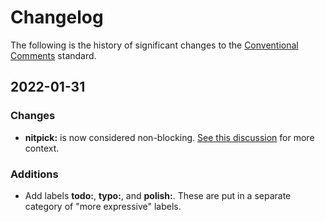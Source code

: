 # Changelog

The following is the history of significant changes to the [Conventional Comments](https://conventionalcomments.org) standard.

## 2022-01-31

### Changes

- **nitpick:** is now considered non-blocking. [See this discussion](https://gitlab.com/conventionalcomments/conventionalcomments.gitlab.io/-/issues/22#note_606119959) for more context.

### Additions

- Add labels **todo:**, **typo:**, and **polish:**. These are put in a separate category of "more expressive" labels.
